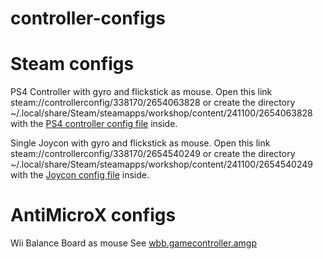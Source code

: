 # controller-configs

# Steam configs
PS4 Controller with gyro and flickstick as mouse.
Open this link steam://controllerconfig/338170/2654063828 or create the directory ~/.local/share/Steam/steamapps/workshop/content/241100/2654063828 with the [PS4 controller config file](1782857511233637843_legacy.bin) inside.

Single Joycon with gyro and flickstick as mouse.
Open this link steam://controllerconfig/338170/2654540249 or create the directory ~/.local/share/Steam/steamapps/workshop/content/241100/2654540249 with the [Joycon config file](1782857511235957837_legacy.bin) inside.


# AntiMicroX configs
Wii Balance Board as mouse
See [wbb.gamecontroller.amgp](wbb.gamecontroller.amgp)
